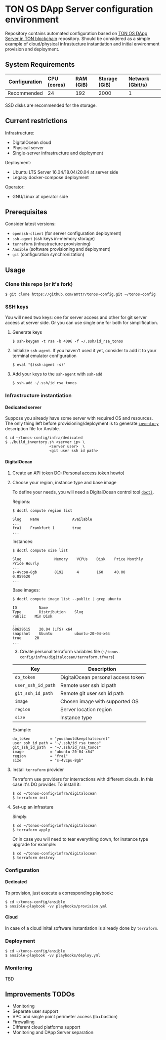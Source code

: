 # TON OS DApp Server configuration environment

Repository contains automated configuration based on [TON OS DApp Server in TON blockchain](https://github.com/tonlabs/TON-OS-DApp-Server/) repository.
Should be considered as a simple example of cloud/physical infrastucture instantiation and initial environment provision and deployment.

## System Requirements
| Configuration | CPU (cores) | RAM (GiB) | Storage (GiB) | Network (Gbit/s)|
|---|:---|:---|:---|:---|
| Recommended |24|192|2000|1| 

SSD disks are recommended for the storage.

## Current restrictions

Infrastructure:

- DigitalOcean cloud
- Physical server
- Single-server infrastructure and deployment

Deployment:

- Ubuntu LTS Server 16.04/18.04/20.04 at server side
- Legacy docker-compose deployment

Operator:

- GNU/Linux at operator side

## Prerequisites

Consider latest versions:

- `openssh-client` (for server configuration deployment)
- `ssh-agent` (ssh keys in-memory storage)
- `terraform` (infrastructure provisioning)
- `Ansible` (software provisioning and deployment)
- `git` (configuration synchronization)

## Usage

### Clone this repo (or it's fork)

```
$ git clone https://github.com/amttr/tonos-config.git ~/tonos-config
```

### SSH keys

You will need two keys: one for server access and other for git server access at server side. Or you can use single one for both for simplification.

1. Generate keys
    ```
    $ ssh-keygen -t rsa -b 4096 -f ~/.ssh/id_rsa_tonos
    ```

2. Initialize `ssh-agent`. If you haven't used it yet, consider to add it to your terminal emulator configuration
    ```
    $ eval "$(ssh-agent -s)"
    ```

3. Add your keys to the `ssh-agent` with `ssh-add`
    ```
    $ ssh-add ~/.ssh/id_rsa_tonos
    ```

### Infrastructure instantiation

#### Dedicated server

Suppose you already have some server with required OS and resources. The only thing left before provisioning/deployment is to generate [`inventory`](https://docs.ansible.com/ansible/latest/user_guide/intro_inventory.html) description file for Ansible.

```
$ cd ~/tonos-config/infra/dedicated
$ ./build_inventory.sh <server ip> \
                    <server user>  \
                    <git user ssh id path>
```

#### DigitalOcean

1. Create an API token
    [DO: Personal access token howto](https://www.digitalocean.com/docs/apis-clis/api/create-personal-access-token/))

2. Choose your region, instance type and base image

    To define your needs, you will need a DigitalOcean control tool [`doctl`](https://github.com/digitalocean/doctl).

    Regions:

    ```
    $ doctl compute region list

    Slug    Name               Available
    ...
    fra1    Frankfurt 1        true
    ...
    ```

    Instances:

    ```
    $ doctl compute size list

    Slug               Memory    VCPUs    Disk    Price Monthly    Price Hourly
    ...
    s-4vcpu-8gb        8192      4        160     40.00            0.059520
    ...
    ```

    Base images:

    ```
    $ doctl compute image list --public | grep ubuntu

    ID          Name                                                         Type        Distribution    Slug                                         Public    Min Disk

    ...
    68629515    20.04 (LTS) x64                                              snapshot    Ubuntu          ubuntu-20-04-x64                             true      20
    ...
    ```

    3. Create personal terraform variables file (`~/tonos-config/infra/digitalocean/terraform.tfvars`)

    | Key | Description |
    | - | - |
    | `do_token` | DigitalOcean personal access token |
    | `user_ssh_id_path` | Remote user ssh id path |
    | `git_ssh_id_path` | Remote git user ssh id path |
    | `image` | Chosen image with supported OS |
    | `region` | Server location region |
    | `size` | Instance type |

    Example:

    ```
    do_token         = "youshouldkeepthatsecret"
    user_ssh_id_path = "~/.ssh/id_rsa_tonos"
    git_ssh_id_path  = "~/.ssh/id_rsa_tonos"
    image            = "ubuntu-20-04-x64"
    region           = "fra1"
    size             = "s-4vcpu-8gb"
    ```

4. Install `terraform` provider

    Terraform use providers for interractions with different clouds. In this case it's DO provider. To install it:

    ```
    $ cd ~/tonos-config/infra/digitalocean
    $ terraform init
    ```

5. Set-up an infrasture

    Simply:

    ```
    $ cd ~/tonos-config/infra/digitalocean
    $ terraform apply
    ```

    Or in case you will need to tear everything down, for instance type upgrade for example:

    ```
    $ cd ~/tonos-config/infra/digitalocean
    $ terraform destroy
    ```

### Configuration

#### Dedicated

To provision, just execute a corresponding playbook:

```
$ cd ~/tonos-config/ansible
$ ansible-playbook -vv playbooks/provision.yml
```

#### Cloud

In case of a cloud inital software instantiation is already done by `terraform`. 

### Deployment

```
$ cd ~/tonos-config/ansible
$ ansible-playbook -vv playbooks/deploy.yml
```

### Monitoring

TBD

## Improvements TODOs

- Monitoring
- Separate user support
- VPC and single point perimeter access (lb+bastion) 
- Firewalling
- Different cloud platforms support
- Monitoring and DApp Server separation
